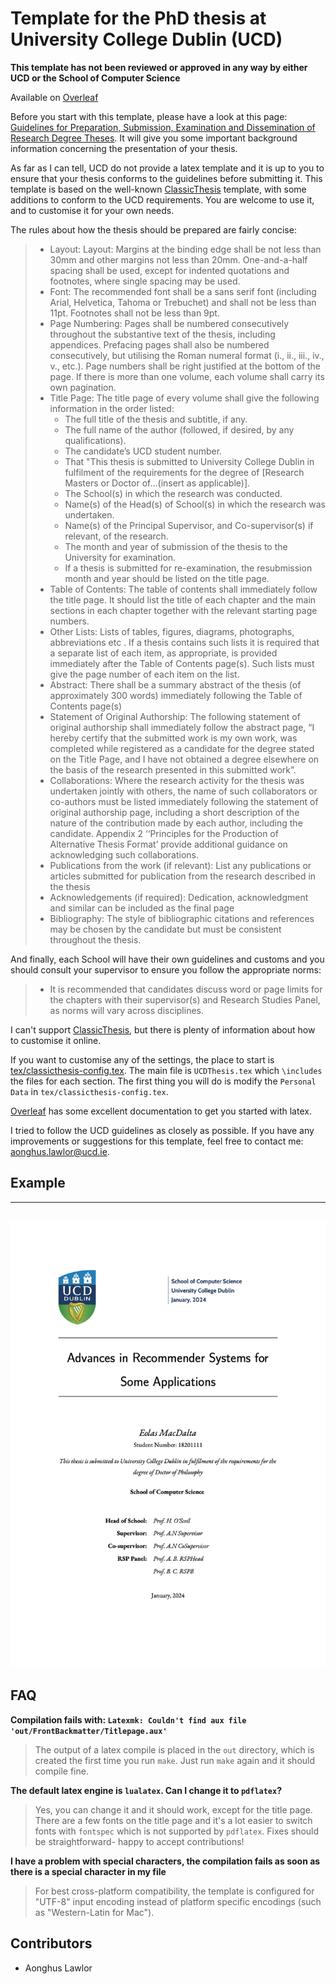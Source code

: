 # Template for the PhD thesis at University College Dublin (UCD)

**This template has not been reviewed or approved in any way by either UCD or the School of Computer Science**

Available on [Overleaf]()

Before you start with this template, please have a look at this page: [Guidelines for Preparation, Submission, Examination and Dissemination of Research Degree Theses](https://www.ucd.ie/graduatestudies/t4media/Research%20Degree%20Examination%20Guidelines%20%20August%20%202023.pdf). It will give you some important background information concerning the presentation of your thesis. 


As far as I can tell, UCD do not provide a latex template and it is up to you to ensure that your thesis conforms to the guidelines before submitting it. This template is based on the well-known [ClassicThesis](https://ctan.org/pkg/classicthesis?lang=en) template, with some additions to conform to the UCD requirements. You are welcome to use it, and to customise it for your own needs. 


The rules about how the thesis should be prepared are fairly concise:

>
>- Layout: Layout: Margins at the binding edge shall be not less than 30mm and other margins not less than 20mm. One-and-a-half spacing shall be used, except for indented quotations and footnotes, where single spacing may be used.
>- Font: The recommended font shall be a sans serif font (including Arial, Helvetica, Tahoma or Trebuchet) and shall not be less than 11pt. Footnotes shall not be less than 9pt.
>- Page Numbering: Pages shall be numbered consecutively throughout the substantive text of the thesis, including appendices. Prefacing pages shall also be numbered consecutively, but utilising the Roman numeral format (i., ii., iii., iv., v., etc.). Page numbers shall be right justified at the bottom of the page. If there is more than one volume, each volume shall carry its own pagination.
>- Title Page: The title page of every volume shall give the following information in the order listed:
>   - The full title of the thesis and subtitle, if any.
>   - The full name of the author (followed, if desired, by any qualifications).
>   - The candidate’s UCD student number.
>   - That "This thesis is submitted to University College Dublin in fulfilment of the requirements for the degree of [Research Masters or Doctor of...(insert as applicable)].
>   - The School(s) in which the research was conducted.
>   - Name(s) of the Head(s) of School(s) in which the research was undertaken.
>   - Name(s) of the Principal Supervisor, and Co-supervisor(s) if relevant, of the research.
>   - The month and year of submission of the thesis to the University for examination.
>   - If a thesis is submitted for re-examination, the resubmission month and year should be listed on the title page.
>- Table of Contents: The table of contents shall immediately follow the title page. It should list the title of each chapter and the main sections in each chapter together with the relevant starting page numbers.
>- Other Lists: Lists of tables, figures, diagrams, photographs, abbreviations etc . If a thesis contains such lists it is required that a separate list of each item, as appropriate, is provided immediately after the Table of Contents page(s). Such lists must give the page number of each item on the list.
>- Abstract: There shall be a summary abstract of the thesis (of approximately 300 words) immediately following the Table of Contents page(s)
>- Statement of Original Authorship: The following statement of original authorship shall immediately follow the abstract page, “I hereby certify that the submitted work is my own
work, was completed while registered as a candidate for the degree stated on the Title Page, and I have not obtained a degree elsewhere on the basis of the research presented in this submitted work”.
>- Collaborations: Where the research activity for the thesis was undertaken jointly with
others, the name of such collaborators or co-authors must be listed immediately following the statement of original authorship page, including a short description of the nature of the contribution made by each author, including the candidate. Appendix 2 ‘‘Principles for the Production of Alternative Thesis Format’ provide additional guidance on acknowledging such collaborations.
>- Publications from the work (if relevant): List any publications or articles submitted for publication from the research described in the thesis
>- Acknowledgements (if required): Dedication, acknowledgment and similar can be included as the final page
>- Bibliography: The style of bibliographic citations and references may be chosen by the candidate but must be consistent throughout the thesis.


And finally, each School will have their own guidelines and customs and you should consult your supervisor to ensure you follow the appropriate norms:


> - It is recommended that candidates discuss word or page limits for the chapters with their supervisor(s) and Research Studies Panel, as norms will vary across disciplines.


I can't support [ClassicThesis](https://ctan.org/pkg/classicthesis?lang=en), but there is plenty of information about how to customise it online. 


If you want to customise any of the settings, the place to start is [tex/classicthesis-config.tex](tex/classicthesis-config.tex). The main file is `UCDThesis.tex` which `\includes` the files for each section. The first thing you will do is modify the `Personal Data` in `tex/classicthesis-config.tex`.


[Overleaf](https://www.overleaf.com/learn) has some excellent documentation to get you started with latex.


I tried to follow the UCD guidelines as closely as possible. If you have any improvements or suggestions for this template, feel free to contact me: [aonghus.lawlor@ucd.ie](mailto:aonghus.lawlor@ucd.ie). 

## Example


---
![Sample Title Page](UCDThesis.png)
---

## FAQ 

**Compilation fails with: `Latexmk: Couldn't find aux file 'out/FrontBackmatter/Titlepage.aux'`**
> The output of a latex compile is placed in the `out` directory, which is created the first time you run `make`. Just run `make` again and it should compile fine.

**The default latex engine is `lualatex`. Can I change it to `pdflatex`?**
> Yes, you can change it and it should work, except for the title page. There are a few fonts on the title page and it's a lot easier to switch fonts with `fontspec` which is not supported by `pdflatex`. Fixes should be straightforward- happy to accept contributions!

**I have a problem with special characters, the compilation fails as soon as there is a special character in my file**
> For best cross-platform compatibility, the template is configured for "UTF-8" input encoding instead of platform specific encodings (such as "Western-Latin for Mac").


## Contributors

* Aonghus Lawlor

